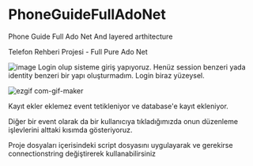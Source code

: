 # PhoneGuideFullAdoNet
Phone Guide Full Ado Net And layered arthitecture

Telefon Rehberi Projesi - Full Pure Ado Net 

![image](https://user-images.githubusercontent.com/84086596/179373914-bd79aad6-00b0-443c-b266-fc12bff0117d.png)
Login olup sisteme giriş yapıyoruz. Henüz session benzeri yada identity benzeri bir yapı oluşturmadım. Login biraz yüzeysel.

![ezgif com-gif-maker](https://user-images.githubusercontent.com/84086596/179374514-893075a5-bafe-44b5-8996-6544e348683b.gif)

Kayıt ekler eklemez event tetikleniyor ve database'e kayıt ekleniyor. 

Diğer bir event olarak da bir kullanıcıya tıkladığımızda onun düzenleme işlevlerini alttaki kısımda gösteriyoruz.


Proje dosyaları içerisindeki script dosyasını uygulayarak ve gerekirse connectionstring değiştirerek kullanabilirsiniz
